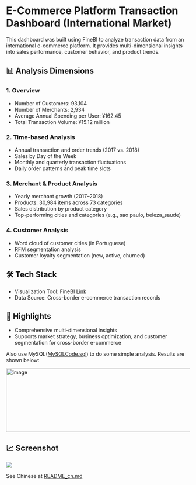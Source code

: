 # E-Commerce Platform Transaction Dashboard (International Market)

This dashboard was built using FineBI to analyze transaction data from an international e-commerce platform. It provides multi-dimensional insights into sales performance, customer behavior, and product trends.

## 📊 Analysis Dimensions

### 1. Overview
- Number of Customers: 93,104
- Number of Merchants: 2,934
- Average Annual Spending per User: ¥162.45
- Total Transaction Volume: ¥15.12 million

### 2. Time-based Analysis
- Annual transaction and order trends (2017 vs. 2018)
- Sales by Day of the Week
- Monthly and quarterly transaction fluctuations
- Daily order patterns and peak time slots

### 3. Merchant & Product Analysis
- Yearly merchant growth (2017–2018)
- Products: 30,984 items across 73 categories
- Sales distribution by product category
- Top-performing cities and categories (e.g., sao paulo, beleza_saude)

### 4. Customer Analysis
- Word cloud of customer cities (in Portuguese)
- RFM segmentation analysis
- Customer loyalty segmentation (new, active, churned)

## 🛠️ Tech Stack
- Visualization Tool: FineBI [Link](https://pcdemo.finebi.com/webroot/decision/link/HFzQ)
- Data Source: Cross-border e-commerce transaction records

## 📌 Highlights
- Comprehensive multi-dimensional insights
- Supports market strategy, business optimization, and customer segmentation for cross-border e-commerce

Also use MySQL([MySQLCode.sql](MySQLCode.sql)) to do some simple analysis. Results are shown below:

<img width="1286" height="174" alt="image" src="https://github.com/user-attachments/assets/dfd482c6-e085-4d7f-aff9-637b0f9ceac1" />

## 📈 Screenshot

![](DashboardScreenShot.jpg)

See Chinese at [README_cn.md](README_cn.md)
